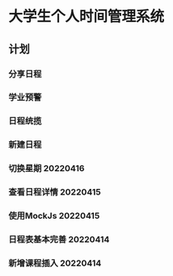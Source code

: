 # 大学生个人时间管理系统

## 计划
### 分享日程
### 学业预警
### 日程统揽
### 新建日程 
### 切换星期 20220416
### 查看日程详情 20220415
### 使用MockJs 20220415
### 日程表基本完善 20220414
### 新增课程插入 20220414

